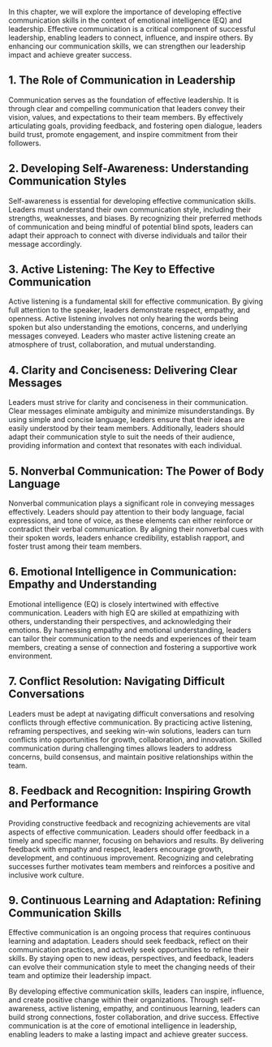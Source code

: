 
In this chapter, we will explore the importance of developing effective communication skills in the context of emotional intelligence (EQ) and leadership. Effective communication is a critical component of successful leadership, enabling leaders to connect, influence, and inspire others. By enhancing our communication skills, we can strengthen our leadership impact and achieve greater success.

**1. The Role of Communication in Leadership**
----------------------------------------------

Communication serves as the foundation of effective leadership. It is through clear and compelling communication that leaders convey their vision, values, and expectations to their team members. By effectively articulating goals, providing feedback, and fostering open dialogue, leaders build trust, promote engagement, and inspire commitment from their followers.

**2. Developing Self-Awareness: Understanding Communication Styles**
--------------------------------------------------------------------

Self-awareness is essential for developing effective communication skills. Leaders must understand their own communication style, including their strengths, weaknesses, and biases. By recognizing their preferred methods of communication and being mindful of potential blind spots, leaders can adapt their approach to connect with diverse individuals and tailor their message accordingly.

**3. Active Listening: The Key to Effective Communication**
-----------------------------------------------------------

Active listening is a fundamental skill for effective communication. By giving full attention to the speaker, leaders demonstrate respect, empathy, and openness. Active listening involves not only hearing the words being spoken but also understanding the emotions, concerns, and underlying messages conveyed. Leaders who master active listening create an atmosphere of trust, collaboration, and mutual understanding.

**4. Clarity and Conciseness: Delivering Clear Messages**
---------------------------------------------------------

Leaders must strive for clarity and conciseness in their communication. Clear messages eliminate ambiguity and minimize misunderstandings. By using simple and concise language, leaders ensure that their ideas are easily understood by their team members. Additionally, leaders should adapt their communication style to suit the needs of their audience, providing information and context that resonates with each individual.

**5. Nonverbal Communication: The Power of Body Language**
----------------------------------------------------------

Nonverbal communication plays a significant role in conveying messages effectively. Leaders should pay attention to their body language, facial expressions, and tone of voice, as these elements can either reinforce or contradict their verbal communication. By aligning their nonverbal cues with their spoken words, leaders enhance credibility, establish rapport, and foster trust among their team members.

**6. Emotional Intelligence in Communication: Empathy and Understanding**
-------------------------------------------------------------------------

Emotional intelligence (EQ) is closely intertwined with effective communication. Leaders with high EQ are skilled at empathizing with others, understanding their perspectives, and acknowledging their emotions. By harnessing empathy and emotional understanding, leaders can tailor their communication to the needs and experiences of their team members, creating a sense of connection and fostering a supportive work environment.

**7. Conflict Resolution: Navigating Difficult Conversations**
--------------------------------------------------------------

Leaders must be adept at navigating difficult conversations and resolving conflicts through effective communication. By practicing active listening, reframing perspectives, and seeking win-win solutions, leaders can turn conflicts into opportunities for growth, collaboration, and innovation. Skilled communication during challenging times allows leaders to address concerns, build consensus, and maintain positive relationships within the team.

**8. Feedback and Recognition: Inspiring Growth and Performance**
-----------------------------------------------------------------

Providing constructive feedback and recognizing achievements are vital aspects of effective communication. Leaders should offer feedback in a timely and specific manner, focusing on behaviors and results. By delivering feedback with empathy and respect, leaders encourage growth, development, and continuous improvement. Recognizing and celebrating successes further motivates team members and reinforces a positive and inclusive work culture.

**9. Continuous Learning and Adaptation: Refining Communication Skills**
------------------------------------------------------------------------

Effective communication is an ongoing process that requires continuous learning and adaptation. Leaders should seek feedback, reflect on their communication practices, and actively seek opportunities to refine their skills. By staying open to new ideas, perspectives, and feedback, leaders can evolve their communication style to meet the changing needs of their team and optimize their leadership impact.

By developing effective communication skills, leaders can inspire, influence, and create positive change within their organizations. Through self-awareness, active listening, empathy, and continuous learning, leaders can build strong connections, foster collaboration, and drive success. Effective communication is at the core of emotional intelligence in leadership, enabling leaders to make a lasting impact and achieve greater success.
